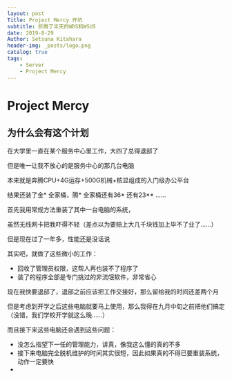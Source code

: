 ```yaml
---
layout: post
Title: Project Mercy 开坑
subtitle: 折腾了半天的WDS和WSUS
date: 2019-8-29
Author: Setsuna Kitahara
header-img: _posts/logo.png
catalog: true
tags:
    - Server
    - Project Mercy
---
```


# Project Mercy

## 为什么会有这个计划

在大学里一直在某个服务中心里工作，大四了总得退部了

但是唯一让我不放心的是服务中心的那几台电脑

本来就是奔腾CPU+4G运存+500G机械+核显组成的入门级办公平台

结果还装了金* 全家桶，腾* 全家桶还有36* 还有23** ……

首先我用常规方法重装了其中一台电脑的系统，

虽然无线网卡把我吓得不轻（差点以为要赔上大几千块钱加上毕不了业了……）

但是现在过了一年多，性能还是没话说

其实吧，就做了这些微小的工作：

- 回收了管理员权限，这帮人再也装不了程序了
- 装了的程序全部是专门挑过的非流氓软件，非常省心

现在我快要退部了，退部之前应该把工作交接好，那么留给我的时间还差两个月

但是考虑到开学之后这些电脑就要马上使用，那么我得在九月中旬之前把他们搞定（没错，我们学校开学就这么晚……）

而且接下来这些电脑还会遇到这些问题：

- 没怎么指望下一任的管理能力，讲真，像我这么懂的真的不多
- 接下来电脑完全脱机维护的时间其实很短，因此如果真的不得已要重装系统，动作一定要快
- 